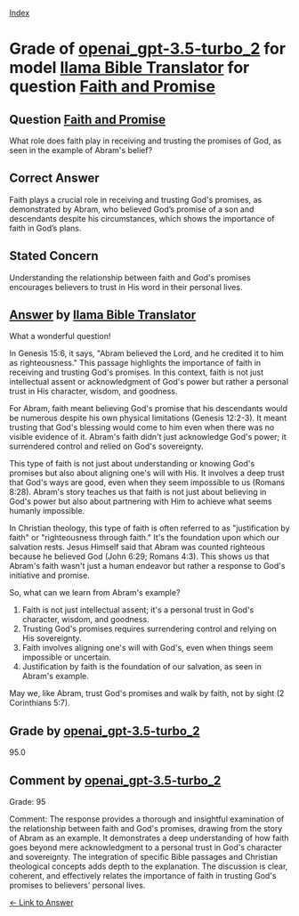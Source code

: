 
[Index](../../../../index.md)
# Grade of [openai_gpt-3.5-turbo_2](../../../grading_models/openai_gpt-3.5-turbo_2.md) for model [llama Bible Translator](../../../answering_models/llama_Bible_Translator.md) for question [Faith and Promise](../../../questions/Faith_and_Promise.md)

## Question [Faith and Promise](../../../questions/Faith_and_Promise.md)
What role does faith play in receiving and trusting the promises of God, as seen in the example of Abram's belief?

## Correct Answer
Faith plays a crucial role in receiving and trusting God's promises, as demonstrated by Abram, who believed God’s promise of a son and descendants despite his circumstances, which shows the importance of faith in God’s plans.

## Stated Concern
Understanding the relationship between faith and God's promises encourages believers to trust in His word in their personal lives.

## [Answer](../Faith_and_Promise.md) by [llama Bible Translator](../../../answering_models/llama_Bible_Translator.md)
What a wonderful question!

In Genesis 15:6, it says, "Abram believed the Lord, and he credited it to him as righteousness." This passage highlights the importance of faith in receiving and trusting God's promises. In this context, faith is not just intellectual assent or acknowledgment of God's power but rather a personal trust in His character, wisdom, and goodness.

For Abram, faith meant believing God's promise that his descendants would be numerous despite his own physical limitations (Genesis 12:2-3). It meant trusting that God's blessing would come to him even when there was no visible evidence of it. Abram's faith didn't just acknowledge God's power; it surrendered control and relied on God's sovereignty.

This type of faith is not just about understanding or knowing God's promises but also about aligning one's will with His. It involves a deep trust that God's ways are good, even when they seem impossible to us (Romans 8:28). Abram's story teaches us that faith is not just about believing in God's power but also about partnering with Him to achieve what seems humanly impossible.

In Christian theology, this type of faith is often referred to as "justification by faith" or "righteousness through faith." It's the foundation upon which our salvation rests. Jesus Himself said that Abram was counted righteous because he believed God (John 6:29; Romans 4:3). This shows us that Abram's faith wasn't just a human endeavor but rather a response to God's initiative and promise.

So, what can we learn from Abram's example?

1. Faith is not just intellectual assent; it's a personal trust in God's character, wisdom, and goodness.
2. Trusting God's promises requires surrendering control and relying on His sovereignty.
3. Faith involves aligning one's will with God's, even when things seem impossible or uncertain.
4. Justification by faith is the foundation of our salvation, as seen in Abram's example.

May we, like Abram, trust God's promises and walk by faith, not by sight (2 Corinthians 5:7).

## Grade by [openai_gpt-3.5-turbo_2](../../../grading_models/openai_gpt-3.5-turbo_2.md)
95.0

## Comment by [openai_gpt-3.5-turbo_2](../../../grading_models/openai_gpt-3.5-turbo_2.md)
Grade: 95

Comment: The response provides a thorough and insightful examination of the relationship between faith and God's promises, drawing from the story of Abram as an example. It demonstrates a deep understanding of how faith goes beyond mere acknowledgment to a personal trust in God's character and sovereignty. The integration of specific Bible passages and Christian theological concepts adds depth to the explanation. The discussion is clear, coherent, and effectively relates the importance of faith in trusting God's promises to believers' personal lives.

[&lt;- Link to Answer](../Faith_and_Promise.md)

